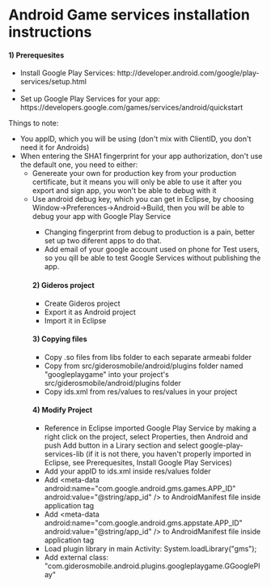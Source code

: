 <h1>Android Game services installation instructions</h1>

<h4>1) Prerequesites</h4>
<ul>
<li>Install Google Play Services: http://developer.android.com/google/play-services/setup.html<li>
<li>Set up Google Play Services for your app: https://developers.google.com/games/services/android/quickstart</li>
</ul>
<p>Things to note:
<ul>
<li>You appID, which you will be using (don't mix with ClientID, you don't need it for Androids)</li>
<li>When entering the SHA1 fingerprint for your app authorization, don't use the default one, you need to either:
<ul>
<li>Genereate your own for production key from your production certificate, but it means you will only be able to use it after you export and sign app, you won't be able to debug with it</li>
<li>Use android debug key, which you can get in Eclipse, by choosing Window->Preferences->Android->Build, then you will be able to debug your app with Google Play Service</li>
<ul></li>
<li>Changing fingerprint from debug to production is a pain, better set up two diferent apps to do that.</li>
<li>Add email of your google account used on phone for Test users, so you qill be able to test Google Services without publishing the app.</li>
</ul></p>

<h4>2) Gideros project</h4>
<ul>
<li>Create Gideros project</li>
<li>Export it as Android project</li>
<li>Import it in Eclipse</li>
</ul>

<h4>3) Copying files</h4>
<ul>
<li>Copy .so files from libs folder to each separate armeabi folder</li>
<li>Copy from src/giderosmobile/android/plugins folder named "googleplaygame" into your project's src/giderosmobile/android/plugins folder</li>
<li>Copy ids.xml from res/values to res/values in your project</li>
</ul>

<h4>4) Modify Project</h4>
<ul>
<li>Reference in Eclipse imported Google Play Service by making a right click on the project, select Properties, then Android and push Add button in a Lirary section and select google-play-services-lib (if it is not there, you haven't properly imported in Eclipse, see Prerequesites, Install Google Play Services) </li>
<li>Add your appID to ids.xml inside res/values folder</li>
<li>Add &lt;meta-data android:name="com.google.android.gms.games.APP_ID" android:value="@string/app_id" /&gt; to AndroidManifest file inside application tag</li>
<li>Add &lt;meta-data android:name="com.google.android.gms.appstate.APP_ID" android:value="@string/app_id" /&gt; to AndroidManifest file inside application tag</li>
<li>Load plugin library in main Activity: System.loadLibrary("gms");</li>
<li>Add external class: "com.giderosmobile.android.plugins.googleplaygame.GGooglePlay"</li>
</ul>


